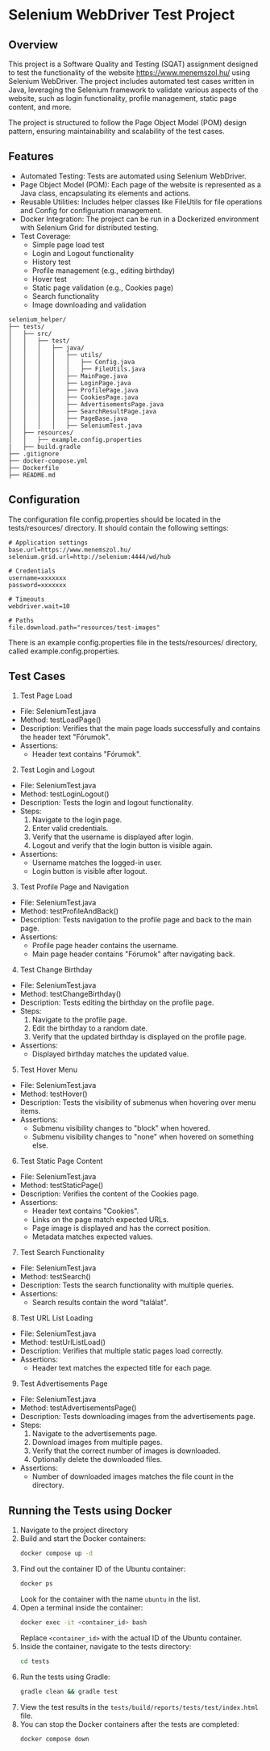 # Selenium WebDriver Test Project

## Overview

This project is a Software Quality and Testing (SQAT) assignment designed to test the functionality of the website https://www.menemszol.hu/ using Selenium WebDriver. The project includes automated test cases written in Java, leveraging the Selenium framework to validate various aspects of the website, such as login functionality, profile management, static page content, and more.

The project is structured to follow the Page Object Model (POM) design pattern, ensuring maintainability and scalability of the test cases.

## Features
- Automated Testing: Tests are automated using Selenium WebDriver.
- Page Object Model (POM): Each page of the website is represented as a Java class, encapsulating its elements and actions.
- Reusable Utilities: Includes helper classes like FileUtils for file operations and Config for configuration management.
- Docker Integration: The project can be run in a Dockerized environment with Selenium Grid for distributed testing.
- Test Coverage:
  - Simple page load test
  - Login and Logout functionality
  - History test
  - Profile management (e.g., editing birthday)
  - Hover test
  - Static page validation (e.g., Cookies page)
  - Search functionality
  - Image downloading and validation

```
selenium_helper/
├── tests/
│   ├── src/
│   │   ├── test/
│   │   │   ├── java/
│   │   │   │   ├── utils/
│   │   │   │   │   ├── Config.java
│   │   │   │   │   ├── FileUtils.java
│   │   │   │   ├── MainPage.java
│   │   │   │   ├── LoginPage.java
│   │   │   │   ├── ProfilePage.java
│   │   │   │   ├── CookiesPage.java
│   │   │   │   ├── AdvertisementsPage.java
│   │   │   │   ├── SearchResultPage.java
│   │   │   │   ├── PageBase.java
│   │   │   │   ├── SeleniumTest.java
│   ├── resources/
│   │   ├── example.config.properties
|   ├── build.gradle
├── .gitignore
├── docker-compose.yml
├── Dockerfile
├── README.md
```

## Configuration
The configuration file config.properties should be located in the tests/resources/ directory. It should contain the following settings:

```properties
# Application settings
base.url=https://www.menemszol.hu/
selenium.grid.url=http://selenium:4444/wd/hub

# Credentials
username=xxxxxxx
password=xxxxxxx

# Timeouts
webdriver.wait=10

# Paths
file.download.path="resources/test-images"
```

There is an example config.properties file in the tests/resources/ directory, called example.config.properties.

## Test Cases
1. Test Page Load
  - File: SeleniumTest.java
  - Method: testLoadPage()
  - Description: Verifies that the main page loads successfully and contains the header text "Fórumok".
  - Assertions:
    - Header text contains "Fórumok".
2. Test Login and Logout
  - File: SeleniumTest.java
  - Method: testLoginLogout()
  - Description: Tests the login and logout functionality.
  - Steps:
    1. Navigate to the login page.
    2. Enter valid credentials.
    3. Verify that the username is displayed after login.
    4. Logout and verify that the login button is visible again.
  - Assertions:
    - Username matches the logged-in user.
    - Login button is visible after logout.
3. Test Profile Page and Navigation
  - File: SeleniumTest.java
  - Method: testProfileAndBack()
  - Description: Tests navigation to the profile page and back to the main page.
  - Assertions:
    - Profile page header contains the username.
    - Main page header contains "Fórumok" after navigating back.
4. Test Change Birthday
  - File: SeleniumTest.java
  - Method: testChangeBirthday()
  - Description: Tests editing the birthday on the profile page.
  - Steps:
    1. Navigate to the profile page.
    2. Edit the birthday to a random date.
    3. Verify that the updated birthday is displayed on the profile page.
  - Assertions:
    - Displayed birthday matches the updated value.
5. Test Hover Menu
  - File: SeleniumTest.java
  - Method: testHover()
  - Description: Tests the visibility of submenus when hovering over menu items.
  - Assertions:
    - Submenu visibility changes to "block" when hovered.
    - Submenu visibility changes to "none" when hovered on something else.
6. Test Static Page Content
  - File: SeleniumTest.java
  - Method: testStaticPage()
  - Description: Verifies the content of the Cookies page.
  - Assertions:
    - Header text contains "Cookies".
    - Links on the page match expected URLs.
    - Page image is displayed and has the correct position.
    - Metadata matches expected values.
7. Test Search Functionality
  - File: SeleniumTest.java
  - Method: testSearch()
  - Description: Tests the search functionality with multiple queries.
  - Assertions:
    - Search results contain the word "találat".
8. Test URL List Loading
  - File: SeleniumTest.java
  - Method: testUrlListLoad()
  - Description: Verifies that multiple static pages load correctly.
  - Assertions:
    - Header text matches the expected title for each page.
9. Test Advertisements Page
  - File: SeleniumTest.java
  - Method: testAdvertisementsPage()
  - Description: Tests downloading images from the advertisements page.
  - Steps:
    1. Navigate to the advertisements page.
    2. Download images from multiple pages.
    3. Verify that the correct number of images is downloaded.
    4. Optionally delete the downloaded files.
  - Assertions:
    - Number of downloaded images matches the file count in the directory.

## Running the Tests using Docker

1. Navigate to the project directory
2. Build and start the Docker containers:
    ```bash
    docker compose up -d
    ```
3. Find out the container ID of the Ubuntu container:
    ```bash
    docker ps
    ```
   Look for the container with the name `ubuntu` in the list.
4. Open a terminal inside the container:
    ```bash
    docker exec -it <container_id> bash
    ```
   Replace `<container_id>` with the actual ID of the Ubuntu container.
5. Inside the container, navigate to the tests directory:
    ```bash
    cd tests
    ```
6. Run the tests using Gradle:
    ```bash
    gradle clean && gradle test
    ```
7. View the test results in the `tests/build/reports/tests/test/index.html` file.
8. You can stop the Docker containers after the tests are completed:
    ```bash
    docker compose down
    ```
